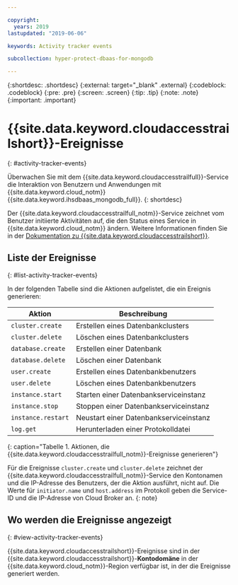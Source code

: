 ```yaml
---

copyright:
  years: 2019
lastupdated: "2019-06-06"

keywords: Activity tracker events

subcollection: hyper-protect-dbaas-for-mongodb

---
```


{:shortdesc: .shortdesc}
{:external: target="_blank" .external}
{:codeblock: .codeblock}
{:pre: .pre}
{:screen: .screen}
{:tip: .tip}
{:note: .note}
{:important: .important}

# {{site.data.keyword.cloudaccesstrailshort}}-Ereignisse
{: #activity-tracker-events}

Überwachen Sie mit dem {{site.data.keyword.cloudaccesstrailfull}}-Service die Interaktion von Benutzern und Anwendungen mit {{site.data.keyword.cloud_notm}} {{site.data.keyword.ihsdbaas_mongodb_full}}.
{: shortdesc}

Der {{site.data.keyword.cloudaccesstrailfull_notm}}-Service zeichnet vom Benutzer initiierte Aktivitäten auf, die den Status eines Service in {{site.data.keyword.cloud_notm}} ändern. Weitere Informationen finden Sie in der [Dokumentation zu {{site.data.keyword.cloudaccesstrailshort}}](/docs/services/Activity-Tracker-with-LogDNA?topic=logdnaat-getting-started).

## Liste der Ereignisse
{: #list-activity-tracker-events}

In der folgenden Tabelle sind die Aktionen aufgelistet, die ein Ereignis generieren:

| Aktion                 | Beschreibung                               |
| ---------------------- | ----------------------------------------- |
| `cluster.create` | Erstellen eines Datenbankclusters                 |
| `cluster.delete` | Löschen eines Datenbankclusters                 |
| `database.create` | Erstellen einer Datenbank                  |
| `database.delete` | Löschen einer Datenbank                  |
| `user.create`     | Erstellen eines Datenbankbenutzers                    |
| `user.delete`     | Löschen eines Datenbankbenutzers                    |
| `instance.start` | Starten einer Datenbankserviceinstanz         |
| `instance.stop`  | Stoppen einer Datenbankserviceinstanz          |
| `instance.restart`  | Neustart einer Datenbankserviceinstanz          |
| `log.get`       | Herunterladen einer Protokolldatei |
{: caption="Tabelle 1. Aktionen, die {{site.data.keyword.cloudaccesstrailfull_notm}}-Ereignisse generieren"}

Für die Ereignisse `cluster.create` und `cluster.delete` zeichnet der {{site.data.keyword.cloudaccesstrailfull_notm}}-Service den Kontonamen und die IP-Adresse des Benutzers, der die Aktion ausführt, nicht auf. Die Werte für `initiator.name` und `host.address` im Protokoll geben die Service-ID und die IP-Adresse von Cloud Broker an.
{: note}

## Wo werden die Ereignisse angezeigt
{: #view-activity-tracker-events}

<!-- Option 2: Add the following sentence if your service sends events to the account domain. -->

{{site.data.keyword.cloudaccesstrailshort}}-Ereignisse sind in der {{site.data.keyword.cloudaccesstrailshort}}-**Kontodomäne** in der {{site.data.keyword.cloud_notm}}-Region verfügbar ist, in der die Ereignisse generiert werden.
